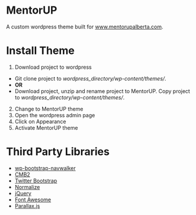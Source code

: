 # MentorUP

A custom wordpress theme built for www.mentorupalberta.com.

# Install Theme

1. Download project to wordpress
  * Git clone project to *wordpress_directory/wp-content/themes/*.
  * **OR** 
  * Download project, unzip and rename project to MentorUP. Copy project to *wordpress_directory/wp-content/themes/*.
2. Change to MentorUP theme
  1. Open the wordpress admin page
  2. Click on Appearance
  3. Activate MentorUP theme

# Third Party Libraries

* [wp-bootstrap-navwalker](https://github.com/twittem/wp-bootstrap-navwalker)
* [CMB2](https://github.com/WebDevStudios/CMB2)
* [Twitter Bootstrap](http://getbootstrap.com/2.3.2/)
* [Normalize](https://necolas.github.io/normalize.css/)
* [jQuery](https://jquery.com/)
* [Font Awesome](https://fortawesome.github.io/Font-Awesome/)
* [Parallax.js](http://pixelcog.github.io/parallax.js/)